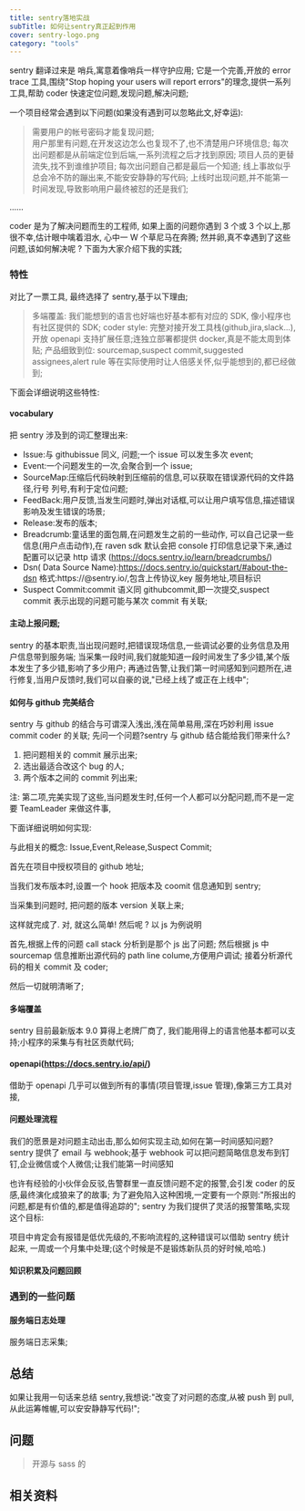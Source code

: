 ```yaml
---
title: sentry落地实战
subTitle: 如何让sentry真正起到作用
cover: sentry-logo.png
category: "tools"
---
```


sentry 翻译过来是 哨兵,寓意着像哨兵一样守护应用;
它是一个完善,开放的 error trace 工具,围绕"Stop hoping your users will report errors"的理念,提供一系列工具,帮助 coder 快速定位问题,发现问题,解决问题;

一个项目经常会遇到以下问题(如果没有遇到可以忽略此文,好幸运):

> 需要用户的帐号密码才能复现问题;  
> 用户那里有问题,在开发这边怎么也复现不了,也不清楚用户环境信息;
> 每次出问题都是从前端定位到后端,一系列流程之后才找到原因;
> 项目人员的更替流失,找不到谁维护项目;
> 每次出问题自己都是最后一个知道;
> 线上事故似乎总会冷不防的蹦出来,不能安安静静的写代码;
> 上线时出现问题,并不能第一时间发现,导致影响用户最终被怼的还是我们;

......

coder 是为了解决问题而生的工程师, 如果上面的问题你遇到 3 个或 3 个以上,那很不幸,估计眼中噙着泪水, 心中一 W 个草尼马在奔腾;
然并卵,真不幸遇到了这些问题,该如何解决呢 ? 下面为大家介绍下我的实践;

### 特性

对比了一票工具, 最终选择了 sentry,基于以下理由;

> 多端覆盖: 我们能想到的语言也好端也好基本都有对应的 SDK, 像小程序也有社区提供的 SDK;
> coder style: 完整对接开发工具栈(github,jira,slack...),开放 openapi 支持扩展任意;连独立部署都提供 docker,真是不能太周到体贴;
> 产品细致到位: sourcemap,suspect commit,suggested assignees,alert rule 等在实际使用时让人倍感关怀,似乎能想到的,都已经做到;

下面会详细说明这些特性:

#### vocabulary

把 sentry 涉及到的词汇整理出来:

- Issue:与 githubissue 同义, 问题;一个 issue 可以发生多次 event;
- Event:一个问题发生的一次,会聚合到一个 issue;
- SourceMap:压缩后代码映射到压缩前的信息,可以获取在错误源代码的文件路径,行号 列号,有利于定位问题;
- FeedBack:用户反馈,当发生问题时,弹出对话框,可以让用户填写信息,描述错误影响及发生错误的场景;
- Release:发布的版本;
- Breadcrumb:童话里的面包屑,在问题发生之前的一些动作, 可以自己记录一些信息(用户点击动作),在 raven sdk 默认会把 console 打印信息记录下来,通过配置可以记录 http 请求 (https://docs.sentry.io/learn/breadcrumbs/)
- Dsn( Data Source Name):https://docs.sentry.io/quickstart/#about-the-dsn 格式:https://<key>@sentry.io/<project>,包含上传协议,key 服务地址,项目标识
- Suspect Commit:commit 语义同 githubcommit,即一次提交,suspect commit 表示出现的问题可能与某次 commit 有关联;

#### 主动上报问题;

sentry 的基本职责,当出现问题时,把错误现场信息,一些调试必要的业务信息及用户信息带到服务端;
当采集一段时间,我们就能知道一段时间发生了多少错,某个版本发生了多少错,影响了多少用户;
再通过告警,让我们第一时间感知到问题所在,进行修复,当用户反馈时,我们可以自豪的说,"已经上线了或正在上线中";

#### 如何与 github 完美结合

sentry 与 github 的结合与可谓深入浅出,浅在简单易用,深在巧妙利用 issue commit coder 的关联;
先问一个问题?sentry 与 github 结合能给我们带来什么?

1. 把问题相关的 commit 展示出来;
2. 选出最适合改这个 bug 的人;
3. 两个版本之间的 commit 列出来;

注:
第二项,完美实现了这些,当问题发生时,任何一个人都可以分配问题,而不是一定要 TeamLeader 来做这件事,

下面详细说明如何实现:

与此相关的概念: Issue,Event,Release,Suspect Commit;

首先在项目中授权项目的 github 地址;

当我们发布版本时,设置一个 hook 把版本及 coomit 信息通知到 sentry;

当采集到问题时, 把问题的版本 version 关联上来;

这样就完成了. 对, 就这么简单! 然后呢 ? 以 js 为例说明

首先,根据上传的问题 call stack 分析到是那个 js 出了问题;
然后根据 js 中 sourcemap 信息推断出源代码的 path line colume,方便用户调试;
接着分析源代码的相关 commit 及 coder;

然后一切就明清晰了;

#### 多端覆盖

sentry 目前最新版本 9.0 算得上老牌厂商了, 我们能用得上的语言他基本都可以支持;小程序的采集与有社区贡献代码;

#### openapi(https://docs.sentry.io/api/)

借助于 openapi 几乎可以做到所有的事情(项目管理,issue 管理),像第三方工具对接,

#### 问题处理流程

我们的愿景是对问题主动出击,那么如何实现主动,如何在第一时间感知问题?
sentry 提供了 email 与 webhook;基于 webhook 可以把问题简略信息发布到钉钉,企业微信或个人微信;让我们能第一时间感知

也许有经验的小伙伴会反驳,告警群里一直反馈问题不定的报警,会引发 coder 的反感,最终演化成狼来了的故事;
为了避免陷入这种困境,一定要有一个原则:"所报出的问题,都是有价值的,都是值得追踪的";
sentry 为我们提供了灵活的报警策略,实现这个目标:

项目中肯定会有报错是低优先级的,不影响流程的,这种错误可以借助 sentry 统计起来, 一周或一个月集中处理;(这个时候是不是锻炼新队员的好时候,哈哈.)

#### 知识积累及问题回顾

### 遇到的一些问题

#### 服务端日志处理

服务端日志采集;

## 总结

如果让我用一句话来总结 sentry,我想说:"改变了对问题的态度,从被 push 到 pull, 从此运筹帷幄,可以安安静静写代码!";

## 问题

> 开源与 sass 的

## 相关资料
